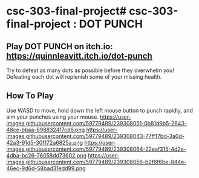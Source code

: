 # csc-303-final-project# csc-303-final-project : DOT PUNCH
## Play DOT PUNCH on itch.io: https://quinnleavitt.itch.io/dot-punch

Try to defeat as many dots as possible before they overwhelm you! Defeating each dot will replenish some of your missing health.

## How To Play
Use WASD to move, hold down the left mouse button to punch rapidly, and aim your punches using your mouse.
https://user-images.githubusercontent.com/59779489/239308051-0b81d9b5-2643-48ce-bbaa-898832417cd6.png
https://user-images.githubusercontent.com/59779489/239308043-77ff17bd-3a0d-42a3-91d5-30f172a6825a.png
https://user-images.githubusercontent.com/59779489/239308064-22eaf315-4d2e-4dba-bc26-76058dd73602.png
https://user-images.githubusercontent.com/59779489/239308056-b2f6f6be-844e-46ec-9d6d-58bad31edd99.png
